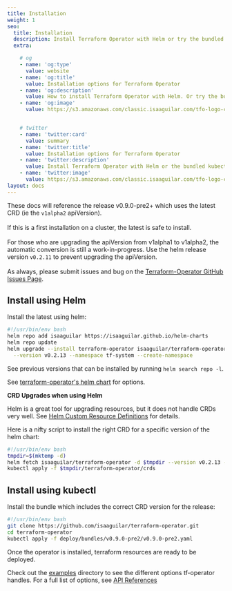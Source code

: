 ```yaml
---
title: Installation
weight: 1
seo:
  title: Installation
  description: Install Terraform Operator with Helm or try the bundled kubectl manifest.
  extra:

    # og
    - name: 'og:type'
      value: website
    - name: 'og:title'
      value: Installation options for Terraform Operator
    - name: 'og:description'
      value: How to install Terraform Operator with Helm. Or try the bundled manifest for a simple kubectl installation.
    - name: 'og:image'
      value: https://s3.amazonaws.com/classic.isaaguilar.com/tfo-logo-cir.png


    # twitter
    - name: 'twitter:card'
      value: summary
    - name: 'twitter:title'
      value: Installation options for Terraform Operator
    - name: 'twitter:description'
      value: Install Terraform Operator with Helm or the bundled kubectl manifest.
    - name: 'twitter:image'
      value: https://s3.amazonaws.com/classic.isaaguilar.com/tfo-logo-cir.png
layout: docs
---
```


<!--<div class="important">

</div>-->

<div class="important">
These docs will reference the release v0.9.0-pre2+ which uses the latest CRD (ie the <code>v1alpha2</code> apiVersion).
<br/><br/>
If this is a first installation on a cluster, the latest is safe to install.
<br/><br/>
For those who are upgrading the apiVersion from v1alpha1 to v1alpha2, the automatic conversion is still a
work-in-progress. Use the helm release version <code>v0.2.11</code> to prevent upgrading the apiVersion.
<br/><br/>
As always, please submit issues and bug on the <a href="https://github.com/isaaguilar/terraform-operator/issues">Terraform-Operator GitHub Issues Page</a>.
</div>

## Install using Helm

Install the latest using helm:

```bash
#!/usr/bin/env bash
helm repo add isaaguilar https://isaaguilar.github.io/helm-charts
helm repo update
helm upgrade --install terraform-operator isaaguilar/terraform-operator \
  --version v0.2.13 --namespace tf-system --create-namespace
```

See previous versions that can be installed by running `helm search repo -l`.

<div class="note">
See <a href="https://github.com/isaaguilar/helm-charts/tree/master/charts/terraform-operator">terraform-operator's helm chart</a> for options.
</div>

**CRD Upgrades when using Helm**

Helm is a great tool for upgrading resources, but it does not handle CRDs very well. See [Helm Custom Resource Definitions](https://helm.sh/docs/chart_best_practices/custom_resource_definitions/#method-1-let-helm-do-it-for-you) for details.

Here is a nifty script to install the right CRD for a specific version of the helm chart:

```bash
#!/usr/bin/env bash
tmpdir=$(mktemp -d)
helm fetch isaaguilar/terraform-operator -d $tmpdir --version v0.2.13 --untar
kubectl apply -f $tmpdir/terraform-operator/crds
```

## Install using kubectl

Install the bundle which includes the correct CRD version for the release:

```bash
#!/usr/bin/env bash
git clone https://github.com/isaaguilar/terraform-operator.git
cd terraform-operator
kubectl apply -f deploy/bundles/v0.9.0-pre2/v0.9.0-pre2.yaml
```

Once the operator is installed, terraform resources are ready to be deployed.

Check out the [examples](https://github.com/isaaguilar/terraform-operator/tree/master/examples) directory to see the different options tf-operator handles. For a full list of options, see [API References](/docs/references/latest)